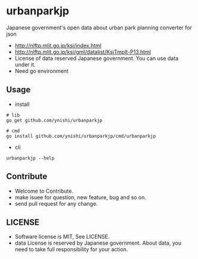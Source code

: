 # urbanparkjp
Japanese government's  open data about urban park planning converter for json

* http://nlftp.mlit.go.jp/ksj/index.html
* http://nlftp.mlit.go.jp/ksj/gml/datalist/KsjTmplt-P13.html
* License of data reserved Japanese government. You can use data under it. 
* Need go environment 

## Usage 
* install
```
# lib
go get github.com/ynishi/urbanparkjp
```
```
# cmd
go install github.com/ynishi/urbanparkjp/cmd/urbanparkjp
```
* cli 
```
urbanparkjp --help
```

## Contribute
* Welcome to Contribute.
* make isuee for question, new feature, bug and so on.
* send pull request for any change.

## LICENSE

* Software license is MIT, See LICENSE.
* data License is reserved by Japanese government. About data, you need to take full responsibility for your action.
